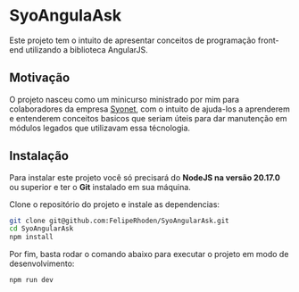﻿# SyoAngulaAsk

Este projeto tem o intuito de apresentar conceitos de programação front-end utilizando
a biblioteca AngularJS.

## Motivação

O projeto nasceu como um minicurso ministrado por mim para colaboradores da empresa [Syonet](https://syonet.com/), com o intuito de ajuda-los a aprenderem e entenderem conceitos basicos que seriam úteis para dar manutenção em módulos legados que utilizavam essa técnologia.

## Instalação

Para instalar este projeto você só precisará do **NodeJS na versão 20.17.0** ou superior e ter o **Git** instalado em sua máquina.

Clone o repositório do projeto e instale as dependencias:

```bash
git clone git@github.com:FelipeRhoden/SyoAngularAsk.git
cd SyoAngularAsk
npm install
```

Por fim, basta rodar o comando abaixo para executar o projeto em modo de desenvolvimento:

```bash
npm run dev
```
